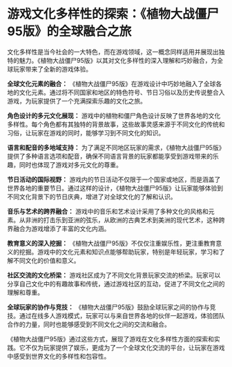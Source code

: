 # 游戏文化多样性的探索：《植物大战僵尸95版》的全球融合之旅

文化多样性是当今社会的一大特色，而在游戏领域，这一概念同样适用并展现出独特的魅力。《植物大战僵尸95版》以其对文化多样性的深入理解和巧妙融合，为全球玩家带来了全新的游戏体验。

**全球文化元素的融合：**
《植物大战僵尸95版》在游戏设计中巧妙地融入了全球各地的文化元素。通过将不同国家和地区的特色符号、节日习俗以及历史传说整合入游戏，为玩家提供了一个充满探索乐趣的文化之旅。

**角色设计的多元文化展现：**
游戏中的植物和僵尸角色设计反映了世界各地的文化多样性。每个角色都有其独特的背景故事，这些故事灵感来源于不同文化的传统和习俗，让玩家在游戏的同时，能够学习到不同文化的知识。

**语言和配音的多地域支持：**
为了满足不同地区玩家的需求，《植物大战僵尸95版》提供了多种语言选项和配音，确保不同语言背景的玩家都能享受到游戏带来的乐趣，同时也体现了游戏对多元文化的尊重。

**节日活动的国际视野：**
游戏内的节日活动不仅限于一个国家或地区，而是涵盖了世界各地的重要节日。通过这样的设计，《植物大战僵尸95版》让玩家能够体验到不同文化背景下的节日庆典，增进了对全球文化的了解和认识。

**音乐与艺术的跨界融合：**
游戏中的音乐和艺术设计采用了多种文化的风格和元素。从非洲的打击乐到亚洲的弦乐，从欧洲的古典艺术到美洲的现代艺术，这种跨界融合为游戏增添了丰富的文化内涵。

**教育意义的深入挖掘：**
《植物大战僵尸95版》不仅仅注重娱乐性，更注重教育意义的挖掘。游戏中的文化元素和知识点能够帮助玩家，特别是年轻玩家，学习和了解不同文化的价值和意义。

**社区交流的文化桥梁：**
游戏社区成为了不同文化背景玩家交流的桥梁。玩家可以分享自己文化中的有趣故事和传统，通过游戏社区的互动，促进了不同文化之间的理解和尊重。

**全球玩家的协作与竞技：**
《植物大战僵尸95版》鼓励全球玩家之间的协作与竞技。通过在线多人游戏模式，玩家可以与来自世界各地的伙伴一起游戏，体验团队合作的力量，同时也能够感受到不同文化之间的交流和融合。

《植物大战僵尸95版》通过这些方式，展现了游戏在文化多样性方面的探索和实践。它不仅为玩家提供了娱乐，更成为了一个全球文化交流的平台，让玩家在游戏中感受到世界文化的多样性和包容性。